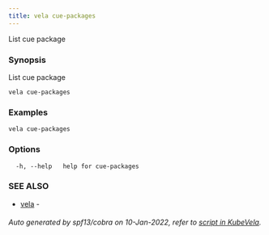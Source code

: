 ```yaml
---
title: vela cue-packages
---
```


List cue package

### Synopsis

List cue package

```
vela cue-packages
```

### Examples

```
vela cue-packages
```

### Options

```
  -h, --help   help for cue-packages
```

### SEE ALSO

* [vela](vela)	 - 

###### Auto generated by spf13/cobra on 10-Jan-2022, refer to [script in KubeVela](https://github.com/oam-dev/kubevela/tree/master/hack/docgen).
